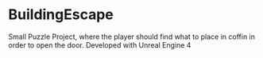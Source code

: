 # BuildingEscape

Small Puzzle Project, where the player should find what to place in coffin in order to open the door.
Developed with Unreal Engine 4
